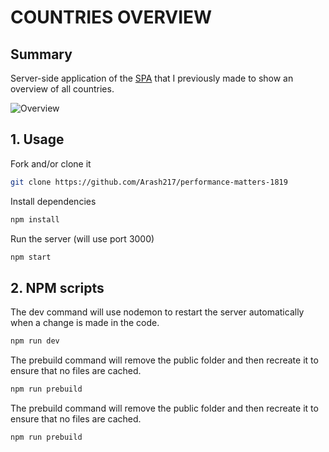 # COUNTRIES OVERVIEW

## Summary
Server-side application of the [SPA](https://github.com/Arash217/web-app-from-scratch-18-19) that I previously made to show an overview of all countries.

![Overview](../master/docs/app.png)

## 1. Usage

Fork and/or clone it
```bash
git clone https://github.com/Arash217/performance-matters-1819
```

Install dependencies
```bash
npm install
```

Run the server (will use port 3000)
```bash
npm start
```

## 2. NPM scripts

The dev command will use nodemon to restart the server automatically when a change is made in the code.
```bash
npm run dev
```

The prebuild command will remove the public folder and then recreate it to ensure that no files are cached.
```bash
npm run prebuild
```

The prebuild command will remove the public folder and then recreate it to ensure that no files are cached.
```bash
npm run prebuild
```
